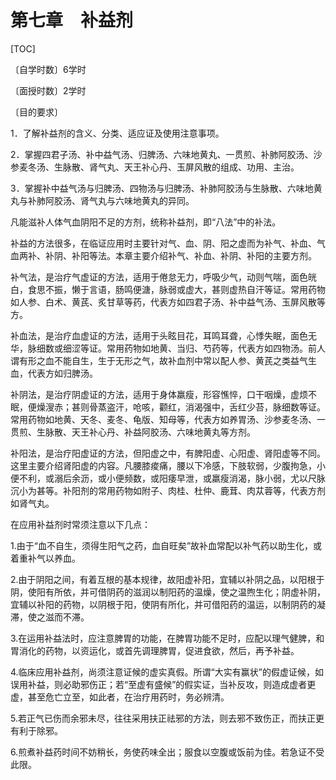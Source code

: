 # 第七章　补益剂

[TOC]

〔自学时数〕6学时

〔面授时数〕2学时

〔目的要求〕

1．了解补益剂的含义、分类、适应证及使用注意事项。

2．掌握四君子汤、补中益气汤、归脾汤、六味地黄丸、一贯煎、补肺阿胶汤、沙参麦冬汤、生脉散、肾气丸、天王补心丹、玉屏风散的组成、功用、主治。

3．掌握补中益气汤与归脾汤、四物汤与归脾汤、补肺阿胶汤与生脉散、六味地黄丸与补肺阿胶汤、肾气丸与六味地黄丸的异同。

凡能滋补人体气血阴阳不足的方剂，统称补益剂，即“八法”中的补法。

补益的方法很多，在临证应用时主要针对气、血、阴、阳之虚而为补气、补血、气血两补、补阴、补阳等法。本章主要介绍补气、补血、补阴、补阳的主要方剂。

补气法，是治疗气虚证的方法，适用于倦怠无力，呼吸少气，动则气喘，面色㿠白，食思不振，懒于言语，肠鸣便溏，脉弱或虚大，甚则虚热自汗等证。常用药物如人参、白术、黄芪、炙甘草等药，代表方如四君子汤、补中益气汤、玉屏风散等方。

补血法，是治疗血虚证的方法，适用于头眩目花，耳鸣耳聋，心悸失眠，面色无华，脉细数或细涩等证。常用药物如地黄、当归、芍药等，代表方如四物汤。前人谓有形之血不能自生，生于无形之气，故补血剂中常以配人参、黄芪之类益气生血，代表方如归脾汤。

补阴法，是治疗阴虚证的方法，适用于身体羸瘦，形容憔悴，口干咽燥，虚烦不眠，便燥溲赤；甚则骨蒸盗汗，呛咳，颧红，消渴强中，舌红少苔，脉细数等证。常用药物如地黄、天冬、麦冬、龟版、知母等，代表方如养胃汤、沙参麦冬汤、一贯煎、生脉散、天王补心丹、补益阿胶汤、六味地黄丸等方剂。

补阳法，是治疗阳虚证的方法，但阳虚之中，有脾阳虚、心阳虚、肾阳虚等不同。这里主要介绍肾阳虚的内容。凡腰膝痠痛，腰以下冷感，下肢软弱，少腹拘急，小便不利，或溺后余沥，或小便频数，或阳痿早泄，或羸瘦消渴，脉小弱，尤以尺脉沉小为甚等。补阳剂的常用药物如附子、肉桂、杜仲、鹿茸、肉苁蓉等，代表方剂如肾气丸。

在应用补益剂时常须注意以下几点：

1.由于“血不自生，须得生阳气之药，血自旺矣”故补血常配以补气药以助生化，或着重补气以养血。

2.由于阴阳之间，有着互根的基本规律，故阳虚补阳，宜辅以补阴之品，以阳根于阴，使阳有所依，并可借阴药的滋润以制阳药的温燥，使之温煦生化；阴虚补阴，宜辅以补阳的药物，以阴根于阳，使阴有所化，并可借阳药的温运，以制阴药的凝滞，使之滋而不滞。

3.在运用补益法时，应注意脾胃的功能，在脾胃功能不足时，应配以理气健脾，和胃消化的药物，以资运化，或首先调理脾胃，促进食欲，然后，再予补益。

4.临床应用补益剂，尚须注意证候的虚实真假。所谓“大实有赢状”的假虚证候，如误用补益，则必助邪伤正；若“至虚有盛候”的假实证，当补反攻，则造成虚者更虚，甚至危亡立至，如此者，在治疗用药时，务必辨清。

5.若正气已伤而余邪未尽，往往采用扶正祛邪的方法，则去邪不致伤正，而扶正更有利于除邪。

6.煎煮补益药时间不妨稍长，务使药味全出；服食以空腹或饭前为佳。若急证不受此限。
